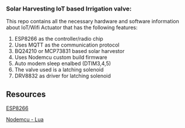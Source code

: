 ### Solar Harvesting IoT based Irrigation valve:
This repo contains all the necessary hardware and software information about IoT/Wifi Actuator that has the following features:
1. ESP8266 as the controller/radio chip 
2. Uses MQTT as the communication protocol
3. BQ24210 or MCP73831 based solar harvestor
4. Uses Nodemcu custom build firmware
5. Auto modem sleep enalbed (DTIM3,4,5)
6. The valve used is a latching solenoid 
7. DRV8832 as driver for latching solenoid
## Resources
[ESP8266](https://tttapa.github.io/ESP8266/Chap04%20-%20Microcontroller.html)

[Nodemcu - Lua](https://nodemcu.readthedocs.io/en/master/)
